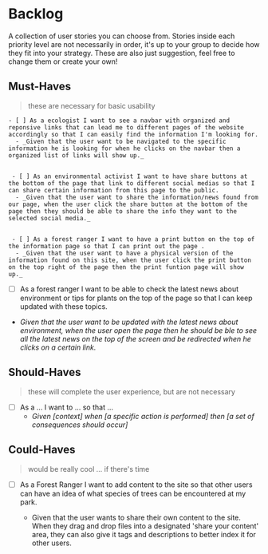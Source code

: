 # Backlog

A collection of user stories you can choose from. Stories inside each priority
level are not necessarily in order, it's up to your group to decide how they fit
into your strategy. These are also just suggestion, feel free to change them or
create your own!

## Must-Haves

> these are necessary for basic usability

    - [ ] As a ecologist I want to see a navbar with organized and reponsive links that can lead me to different pages of the website accordingly so that I can easily find the information I'm looking for.
      - _Given that the user want to be navigated to the specific information he is looking for when he clicks on the navbar then a organized list of links will show up._


     - [ ] As an environmental activist I want to have share buttons at the bottom of the page that link to different social medias so that I can share certain information from this page to the public.
      - _Given that the user want to share the information/news found from our page, when the user click the share button at the bottom of the page then they should be able to share the info they want to the selected social media._


     - [ ] As a forest ranger I want to have a print button on the top of the information page so that I can print out the page .
      - _Given that the user want to have a physical version of the information found on this site, when the user click the print button on the top right of the page then the print funtion page will show up._

- [ ] As a forest ranger I want to be able to check the latest news about
      environment or tips for plants on the top of the page so that I can keep
      updated with these topics.
- _Given that the user want to be updated with the latest news about
  environment, when the user open the page then he should be ble to see all the
  latest news on the top of the screen and be redirected when he clicks on a
  certain link._

## Should-Haves

> these will complete the user experience, but are not necessary

- [ ] As a ... I want to ... so that ...
  - _Given [context] when [a specific action is performed] then [a set of
    consequences should occur]_

## Could-Haves

> would be really cool ... if there's time

- [ ] As a Forest Ranger I want to add content to the site so that other users can have an idea of what species of trees can be
encountered at my park.

  - Given that the user wants to share their own content to the site. When they drag and drop files into a designated 'share your content' area, they can also give it tags and descriptions to better index it for other users.

